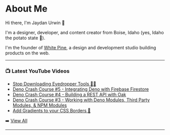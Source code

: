 # About Me

Hi there, I'm Jaydan Urwin 👋

I'm a designer, developer, and content creator from Boise, Idaho (yes, Idaho the potato state 🥔).

I'm the founder of [White Pine](https://whitepine.studio), a design and development studio building products on the web.

--- 

### 📺 Latest YouTube Videos 
<!-- YOUTUBE:START -->
- [Stop Downloading Eyedropper Tools 🎨💦](https://www.youtube.com/watch?v=exn4_2vVoLM)
- [Deno Crash Course #5 - Integrating Deno with Firebase Firestore](https://www.youtube.com/watch?v=cgN77uI8Vuo)
- [Deno Crash Course #4 - Building a REST API with Oak](https://www.youtube.com/watch?v=nqSeL9rzyB4)
- [Deno Crash Course #3 - Working with Deno Modules, Third Party Modules, &amp; NPM Modules](https://www.youtube.com/watch?v=RcroQDLwTLg)
- [Add Gradients to your CSS Borders 🌈](https://www.youtube.com/watch?v=TbGYn6iPW8s)
<!-- YOUTUBE:END --> 

➡️ [View All](https://youtube.com/@LittleSticks) 

---

<!--
**jaydanurwin/jaydanurwin** is a ✨ _special_ ✨ repository because its `README.md` (this file) appears on your GitHub profile.

Here are some ideas to get you started:

- 🔭 I’m currently working on ...
- 🌱 I’m currently learning ...
- 👯 I’m looking to collaborate on ...
- 🤔 I’m looking for help with ...
- 💬 Ask me about ...
- 📫 How to reach me: ...
- 😄 Pronouns: ...
- ⚡ Fun fact: ...
-->
